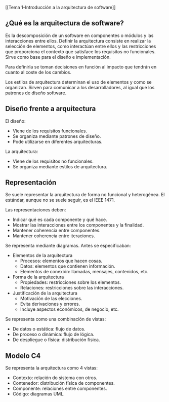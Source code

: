 [[Tema 1-Introducción a la arquitectura de software]]

## ¿Qué es la arquitectura de software?
Es la descomposición de un software en componentes o módulos y las interacciones entre ellos. Definir la arquitectura consiste en realizar la selección de elementos, como interactúan entre ellos y las restricciones que proporciona el contexto que satisface los requisitos no funcionales. Sirve como base para el diseño e implementación.

Para definirla se toman decisiones en función al impacto que tendrán en cuanto al coste de los cambios.

Los estilos de arquitectura determinan el uso de elementos y como se organizan. Sirven para comunicar a los desarrolladores, al igual que los patrones de diseño software.

## Diseño frente a arquitectura
El diseño:
+ Viene de los requisitos funcionales.
+ Se organiza mediante patrones de diseño.
+ Pode utilizarse en diferentes arquitecturas.

La arquitectura:
+ Viene de los requisitos no funcionales.
+ Se organiza mediante estilos de arquitectura.

## Representación
Se suele representar la arquitectura de forma no funcional y heterogénea. El estándar, aunque no se suele seguir, es el IEEE 1471.

Las representaciones deben:
+ Indicar qué es cada componente y qué hace.
+ Mostrar las interacciones entre los componentes y la finalidad.
+ Mantener coherencia entre componentes.
+ Mantener coherencia entre iteraciones.

Se representa mediante diagramas. Antes se especificaban:
+ Elementos de la arquitectura
	+ Procesos: elementos que hacen cosas.
	+ Datos: elementos que contienen información.
	+ Elementos de conexión: llamadas, mensajes, contenidos, etc.
+ Forma de la arquitectura
	+ Propiedades: restricciones sobre los elementos.
	+ Relaciones: restricciones sobre las interacciones.
+ Justificación de la arquitectura
	+ Motivación de las elecciones.
	+ Evita derivaciones y errores.
	+ Incluye aspectos económicos, de negocio, etc.

Se representa como una combinación de vistas:
+ De datos o estática: flujo de datos.
+ De proceso o dinámica: flujo de lógica.
+ De despliegue o física: distribución física.

## Modelo C4
Se representa la arquitectura como 4 vistas:
+ Contexto: relación do sistema con otros.
+ Contenedor: distribución física de componentes.
+ Componente: relaciones entre componentes.
+ Código: diagramas UML.